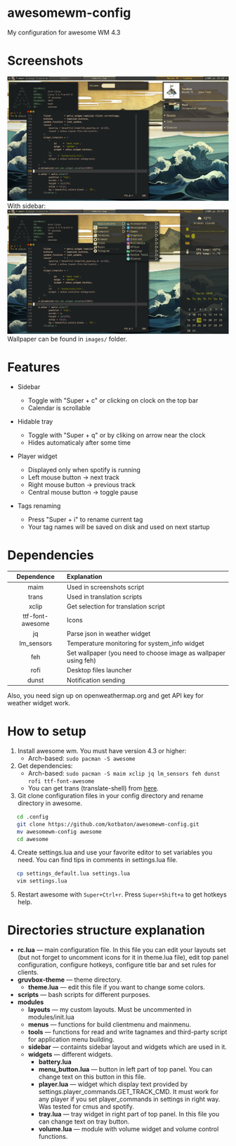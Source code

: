 # awesomewm-config
My configuration for awesome WM 4.3


# Screenshots
![alt text](images/screenshot1.png?raw=true)
With sidebar:
![alt text](images/screenshot2.png?raw=true)
Wallpaper can be found in `images/` folder.


# Features
* Sidebar
    * Toggle with "Super + c" or clicking on clock on the top bar
    * Calendar is scrollable

* Hidable tray
    * Toggle with "Super + q" or by cliking on arrow near the clock
    * Hides automaticaly after some time

* Player widget
    * Displayed only when spotify is running
    * Left mouse button -> next track
    * Right mouse button -> previous track
    * Central mouse button -> toggle pause

* Tags renaming
    * Press "Super + i" to rename current tag
    * Your tag names will be saved on disk and used on next startup


# Dependencies
| Dependence | Explanation |
|:-------:|:-------|
| maim	| Used in screenshots script |
| trans | Used in translation scripts |
| xclip | Get selection for translation script |
| ttf-font-awesome | Icons |
| jq | Parse json in weather widget |
| lm_sensors | Temperature monitoring for system_info widget |
| feh | Set wallpaper (you need to choose image as wallpaper using feh) |
| rofi | Desktop files launcher |
| dunst | Notification sending |

Also, you need sign up on openweathermap.org and get API key for weather widget work.


# How to setup
1. Install awesome wm. You must have version 4.3 or higher:
	* Arch-based: `sudo pacman -S awesome`
2. Get dependencies:
	* Arch-based: `sudo pacman -S maim xclip jq lm_sensors feh dunst rofi ttf-font-awesome`
	* You can get trans (translate-shell) from [here](https://github.com/soimort/translate-shell).
3. Git clone configuration files in your config  directory and rename directory in awesome.
```bash
   cd .config
   git clone https://github.com/kotbaton/awesomewm-config.git
   mv awesomewm-config awesome
   cd awesome
   ```
4. Create settings.lua and use your favorite editor to set variables you need. You can find tips in comments in settings.lua file.
```bash
   cp settings_default.lua settings.lua
   vim settings.lua
```
5. Restart awesome with `Super+Ctrl+r`. Press `Super+Shift+a` to get hotkeys help.


# Directories structure explanation
* **rc.lua** — main configuration file. In this file you can edit your layouts set (but not forget to uncomment icons for it in theme.lua file), edit top panel configuration, configure hotkeys, configure title bar and set rules for clients.
* **gruvbox-theme** — theme directory.
	* **theme.lua** — edit this file if you want to change some colors.
* **scripts** — bash scripts for different purposes.
* **modules**
	* **layouts** — my custom layouts. Must be uncommented in modules/init.lua
	* **menus** — functions for build clientmenu and mainmenu.
	* **tools** — functions for read and write tagnames and third-party script for application menu building.
    * **sidebar** — containts sidebar layout and widgets which are used in it.
	* **widgets** — different widgets.
		* **battery.lua**
		* **menu_button.lua** — button in left part of top panel. You can change text on this button in this file.
		* **player.lua** — widget which display text provided by settings.player_commands.GET_TRACK_CMD. It must work for any player if you set player_commands in settings in right way. Was tested for cmus and spotify.
		* **tray.lua** — tray widget in right part of top panel. In this file you can change text on tray button.
		* **volume.lua** — module with volume widget and volume control functions.

